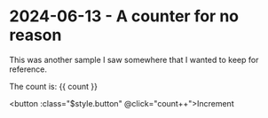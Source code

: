 # 2024-06-13 - A counter for no reason

This was another sample I saw somewhere that I wanted to keep for reference.

The count is: {{ count }}

<button :class="$style.button" @click="count++">Increment</button>

<style module>
.button {
  color: red;
  font-weight: bold;
}
</style>

<script setup>
import {ref} from 'vue'

const count = ref(0)
</script>

